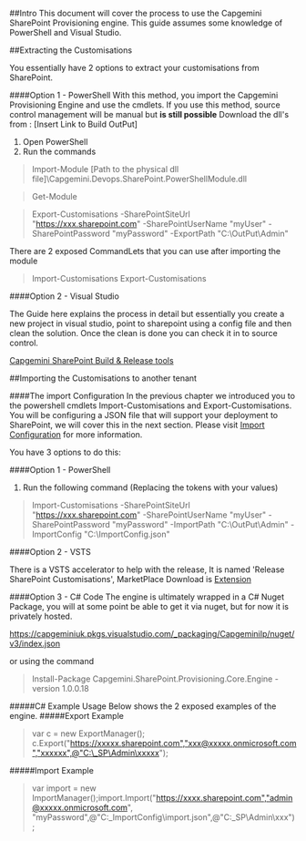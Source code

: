 ##Intro 
This document will cover the process to use the Capgemini SharePoint Provisioning engine. This guide assumes some knowledge of PowerShell and Visual Studio.

##Extracting the Customisations

You essentially have 2 options to extract your customisations from SharePoint.

####Option 1 - PowerShell
With this method, you import the Capgemini Provisioning Engine and use the cmdlets. If you use this method, source control management will be manual but **is still possible**
Download the dll's from : [Insert Link to Build OutPut]

1) Open PowerShell
2) Run the commands 

> Import-Module [Path to the physical dll file]\Capgemini.Devops.SharePoint.PowerShellModule.dll

>Get-Module

> Export-Customisations -SharePointSiteUrl "https://xxx.sharepoint.com" -SharePointUserName "myUser" -SharePointPassword "myPassword" -ExportPath "C:\OutPut\Admin"

There are 2 exposed CommandLets that you can use after importing the module

>Import-Customisations
>Export-Customisations

####Option 2 - Visual Studio

The Guide here explains the process in detail but essentially you create a new project in visual studio, point to sharepoint using a config file and then clean the solution. Once the clean is done you can check it in to source control.

[Capgemini SharePoint Build & Release tools](/Capgemini-DevOps/Technical-Documentation/Capgemini.DevOps.VstsExtensions/Capgemini-SharePoint-Build-&-Release-tools)


##Importing the Customisations to another tenant

####The import Configuration
In the previous chapter we introduced you to the powershell cmdlets Import-Customisations and Export-Customisations. You will be configuring a JSON file that will support your deployment to SharePoint, we will cover this in the next section. Please visit [Import Configuration](/Capgemini-DevOps/Technical-Documentation/Capgemini.DevOps.VstsExtensions/Capgemini-SharePoint-Build-&-Release-tools/SharePoint-Provisioning-Engine-%2D-Usage-Examples/Import-Configuration-file) for more information.

You have 3 options to do this:

####Option 1 - PowerShell

1) Run the following command (Replacing the tokens with your values)

> Import-Customisations -SharePointSiteUrl "https://xxx.sharepoint.com" -SharePointUserName "myUser" -SharePointPassword "myPassword" -ImportPath "C:\OutPut\Admin" -ImportConfig "C:\ImportConfig.json"


####Option 2 - VSTS

There is a VSTS accelerator to help with the release, It is named 'Release SharePoint Customisations', MarketPlace Download is [Extension](https://marketplace.visualstudio.com/items?itemName=MarkCunninghamUK.MarkTeksharepoint-release-extension)


####Option 3 - C# Code
The engine is ultimately wrapped in a C# Nuget Package, you will at some point be able to get it via nuget, but for now it is privately hosted.

https://capgeminiuk.pkgs.visualstudio.com/_packaging/CapgeminiIp/nuget/v3/index.json

or using the command

> Install-Package Capgemini.SharePoint.Provisioning.Core.Engine -version 1.0.0.18

#####C# Example Usage
Below shows the 2 exposed examples of the engine.
#####Export Example

>var c = new ExportManager();
c.Export("https://xxxxx.sharepoint.com","xxx@xxxxx.onmicrosoft.com","xxxxxx",@"C:\_SP\Admin\xxxxx");

#####Import Example
>var import = new ImportManager();import.Import("https://xxxx.sharepoint.com","admin@xxxxx.onmicrosoft.com", "myPassword",@"C:\_ImportConfig\import.json",@"C:\_SP\Admin\xxx");




